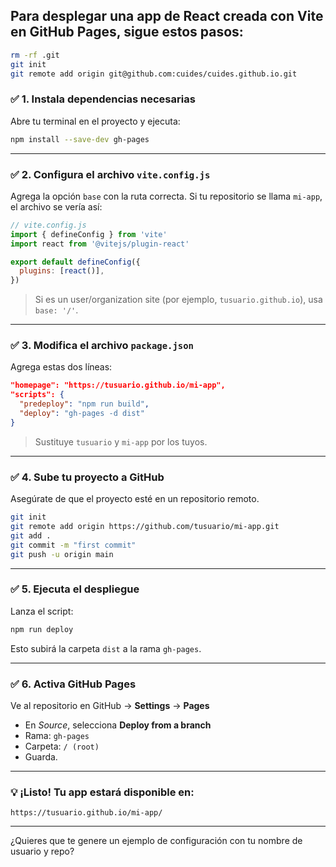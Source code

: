 Para **desplegar una app de React creada con Vite en GitHub Pages**, sigue estos pasos:
---

```sh
rm -rf .git
git init
git remote add origin git@github.com:cuides/cuides.github.io.git


```

### ✅ 1. Instala dependencias necesarias

Abre tu terminal en el proyecto y ejecuta:

```bash
npm install --save-dev gh-pages

```


---

### ✅ 2. Configura el archivo `vite.config.js`

Agrega la opción `base` con la ruta correcta. Si tu repositorio se llama `mi-app`, el archivo se vería así:

```js
// vite.config.js
import { defineConfig } from 'vite'
import react from '@vitejs/plugin-react'

export default defineConfig({
  plugins: [react()],
})
```

> Si es un user/organization site (por ejemplo, `tusuario.github.io`), usa `base: '/'`.

---

### ✅ 3. Modifica el archivo `package.json`

Agrega estas dos líneas:

```json
"homepage": "https://tusuario.github.io/mi-app",
"scripts": {
  "predeploy": "npm run build",
  "deploy": "gh-pages -d dist"
}
```

> Sustituye `tusuario` y `mi-app` por los tuyos.

---

### ✅ 4. Sube tu proyecto a GitHub

Asegúrate de que el proyecto esté en un repositorio remoto.

```bash
git init
git remote add origin https://github.com/tusuario/mi-app.git
git add .
git commit -m "first commit"
git push -u origin main
```

---

### ✅ 5. Ejecuta el despliegue

Lanza el script:

```bash
npm run deploy
```

Esto subirá la carpeta `dist` a la rama `gh-pages`.

---

### ✅ 6. Activa GitHub Pages

Ve al repositorio en GitHub → **Settings** → **Pages**  
- En _Source_, selecciona **Deploy from a branch**
- Rama: `gh-pages`
- Carpeta: `/ (root)`
- Guarda.

---

### 💡 ¡Listo! Tu app estará disponible en:

```
https://tusuario.github.io/mi-app/
```

---

¿Quieres que te genere un ejemplo de configuración con tu nombre de usuario y repo?